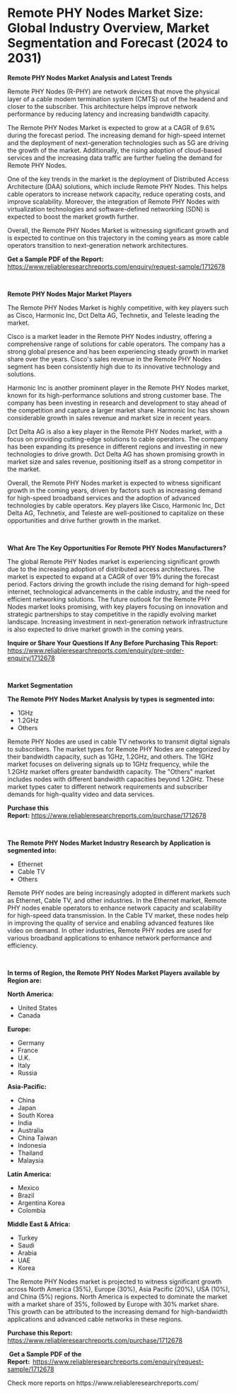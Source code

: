 <p><h1>Remote PHY Nodes Market Size: Global Industry Overview, Market Segmentation and Forecast (2024 to 2031)</h1></p><p><strong>Remote PHY Nodes Market Analysis and Latest Trends</strong></p>
<p><p>Remote PHY Nodes (R-PHY) are network devices that move the physical layer of a cable modem termination system (CMTS) out of the headend and closer to the subscriber. This architecture helps improve network performance by reducing latency and increasing bandwidth capacity.</p><p>The Remote PHY Nodes Market is expected to grow at a CAGR of 9.6% during the forecast period. The increasing demand for high-speed internet and the deployment of next-generation technologies such as 5G are driving the growth of the market. Additionally, the rising adoption of cloud-based services and the increasing data traffic are further fueling the demand for Remote PHY Nodes.</p><p>One of the key trends in the market is the deployment of Distributed Access Architecture (DAA) solutions, which include Remote PHY Nodes. This helps cable operators to increase network capacity, reduce operating costs, and improve scalability. Moreover, the integration of Remote PHY Nodes with virtualization technologies and software-defined networking (SDN) is expected to boost the market growth further.</p><p>Overall, the Remote PHY Nodes Market is witnessing significant growth and is expected to continue on this trajectory in the coming years as more cable operators transition to next-generation network architectures.</p></p>
<p><strong>Get a Sample PDF of the Report:&nbsp;</strong> <a href="https://www.reliableresearchreports.com/enquiry/request-sample/1712678">https://www.reliableresearchreports.com/enquiry/request-sample/1712678</a></p>
<p>&nbsp;</p>
<p><strong>Remote PHY Nodes Major Market Players</strong></p>
<p><p>The Remote PHY Nodes Market is highly competitive, with key players such as Cisco, Harmonic Inc, Dct Delta AG, Technetix, and Teleste leading the market.</p><p>Cisco is a market leader in the Remote PHY Nodes industry, offering a comprehensive range of solutions for cable operators. The company has a strong global presence and has been experiencing steady growth in market share over the years. Cisco's sales revenue in the Remote PHY Nodes segment has been consistently high due to its innovative technology and solutions.</p><p>Harmonic Inc is another prominent player in the Remote PHY Nodes market, known for its high-performance solutions and strong customer base. The company has been investing in research and development to stay ahead of the competition and capture a larger market share. Harmonic Inc has shown considerable growth in sales revenue and market size in recent years.</p><p>Dct Delta AG is also a key player in the Remote PHY Nodes market, with a focus on providing cutting-edge solutions to cable operators. The company has been expanding its presence in different regions and investing in new technologies to drive growth. Dct Delta AG has shown promising growth in market size and sales revenue, positioning itself as a strong competitor in the market.</p><p>Overall, the Remote PHY Nodes market is expected to witness significant growth in the coming years, driven by factors such as increasing demand for high-speed broadband services and the adoption of advanced technologies by cable operators. Key players like Cisco, Harmonic Inc, Dct Delta AG, Technetix, and Teleste are well-positioned to capitalize on these opportunities and drive further growth in the market.</p></p>
<p>&nbsp;</p>
<p><strong>What Are The Key Opportunities For Remote PHY Nodes Manufacturers?</strong></p>
<p><p>The global Remote PHY Nodes market is experiencing significant growth due to the increasing adoption of distributed access architectures. The market is expected to expand at a CAGR of over 19% during the forecast period. Factors driving the growth include the rising demand for high-speed internet, technological advancements in the cable industry, and the need for efficient networking solutions. The future outlook for the Remote PHY Nodes market looks promising, with key players focusing on innovation and strategic partnerships to stay competitive in the rapidly evolving market landscape. Increasing investment in next-generation network infrastructure is also expected to drive market growth in the coming years.</p></p>
<p><strong>Inquire or Share Your Questions If Any Before Purchasing This Report:</strong> <a href="https://www.reliableresearchreports.com/enquiry/pre-order-enquiry/1712678">https://www.reliableresearchreports.com/enquiry/pre-order-enquiry/1712678</a></p>
<p>&nbsp;</p>
<p><strong>Market Segmentation</strong></p>
<p><strong>The Remote PHY Nodes Market Analysis by types is segmented into:</strong></p>
<p><ul><li>1GHz</li><li>1.2GHz</li><li>Others</li></ul></p>
<p><p>Remote PHY Nodes are used in cable TV networks to transmit digital signals to subscribers. The market types for Remote PHY Nodes are categorized by their bandwidth capacity, such as 1GHz, 1.2GHz, and others. The 1GHz market focuses on delivering signals up to 1GHz frequency, while the 1.2GHz market offers greater bandwidth capacity. The "Others" market includes nodes with different bandwidth capacities beyond 1.2GHz. These market types cater to different network requirements and subscriber demands for high-quality video and data services.</p></p>
<p><strong>Purchase this Report:&nbsp;</strong><a href="https://www.reliableresearchreports.com/purchase/1712678">https://www.reliableresearchreports.com/purchase/1712678</a></p>
<p>&nbsp;</p>
<p><strong>The Remote PHY Nodes Market Industry Research by Application is segmented into:</strong></p>
<p><ul><li>Ethernet</li><li>Cable TV</li><li>Others</li></ul></p>
<p><p>Remote PHY nodes are being increasingly adopted in different markets such as Ethernet, Cable TV, and other industries. In the Ethernet market, Remote PHY nodes enable operators to enhance network capacity and scalability for high-speed data transmission. In the Cable TV market, these nodes help in improving the quality of service and enabling advanced features like video on demand. In other industries, Remote PHY nodes are used for various broadband applications to enhance network performance and efficiency.</p></p>
<p>&nbsp;</p>
<p><strong>In terms of Region, the Remote PHY Nodes Market Players available by Region are:</strong></p>
<p>
    <p> <strong> North America: </strong>
        <ul>
            <li>United States</li>
            <li>Canada</li>
        </ul>
        </p> 
    <p> <strong> Europe: </strong>
        <ul>
            <li>Germany</li>
            <li>France</li>
            <li>U.K.</li>
            <li>Italy</li>
            <li>Russia</li>
        </ul>
        </p> 
    <p> <strong> Asia-Pacific: </strong>
        <ul>
            <li>China</li>
            <li>Japan</li>
            <li>South Korea</li>
            <li>India</li>
            <li>Australia</li>
            <li>China Taiwan</li>
            <li>Indonesia</li>
            <li>Thailand</li>
            <li>Malaysia</li>
        </ul>
        </p> 
    <p> <strong> Latin America: </strong>
        <ul>
            <li>Mexico</li>
            <li>Brazil</li>
            <li>Argentina Korea</li>
            <li>Colombia</li>
        </ul>
        </p> 
    <p> <strong> Middle East & Africa: </strong>
        <ul>
            <li>Turkey</li>
            <li>Saudi</li>
            <li>Arabia</li>
            <li>UAE</li>
            <li>Korea</li>
        </ul>
    </p>
    </p>
<p><p>The Remote PHY Nodes market is projected to witness significant growth across North America (35%), Europe (30%), Asia Pacific (20%), USA (10%), and China (5%) regions. North America is expected to dominate the market with a market share of 35%, followed by Europe with 30% market share. This growth can be attributed to the increasing demand for high-bandwidth applications and advanced cable networks in these regions.</p></p>
<p><strong>Purchase this Report: </strong><a href="https://www.reliableresearchreports.com/purchase/1712678">https://www.reliableresearchreports.com/purchase/1712678</a></p>
<p>&nbsp;<strong>Get a Sample PDF of the Report:&nbsp;&nbsp;</strong><a href="https://www.reliableresearchreports.com/enquiry/request-sample/1712678">https://www.reliableresearchreports.com/enquiry/request-sample/1712678</a></p>
<p><strong></strong></p>
<p>Check more reports on https://www.reliableresearchreports.com/</p>